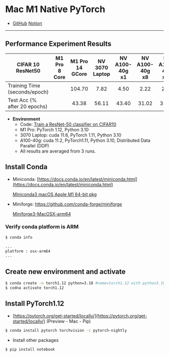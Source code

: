 # Mac M1 Native PyTorch

* [GitHub](https://github.com/XuyangSHEN/m1_pytorch_performance) [Notion](https://www.notion.so/xuyangshen/Mac-M1-Native-PyTorch-96c73c4098e143aab607cce0f33d5922 )

------



## Performance Experiment Results

| CIFAR 10 ResNet50             | M1 Pro 8 Core | M1 Pro 14 GCore | NV 3070 Laptop | NV A100-40g x1 | NV A100-40g x8 | NV A100-40g x16 |
| ----------------------------- | :-----------: | :-------------: | :------------: | :------------: | :------------: | :-------------: |
| Training Time (seconds/epoch) |               |     104.70      |      7.82      |      4.50      |      2.22      |      2.01       |
| Test Acc (% after 20 epochs)  |               |      43.38      |     56.11      |     43.40      |     31.02      |      31.02      |

- **Environment**
  - Code: [Train a ResNet-50 classifier on CIFAR10](CIFAR10_ResNet/code_template.ipynb)
  - M1 Pro: PyTorch 1.12, Python 3.10
  - 3070 Laptop: cuda 11.6, PyTorch 1.11, Python 3.10
  - A100-40g: cuda 11.2, PyTorch1.11, Python 3.10, Distributed Data Parallel (DDP)
  - All results are averaged from 3 runs.



## Install Conda

- Miniconda: [https://docs.conda.io/en/latest/miniconda.html](https://docs.conda.io/en/latest/miniconda.html)

  [Miniconda3 macOS Apple M1 64-bit pkg](https://repo.anaconda.com/miniconda/Miniconda3-latest-MacOSX-arm64.pkg)

- Miniforge: https://github.com/conda-forge/miniforge

  [Miniforge3-MacOSX-arm64](https://github.com/conda-forge/miniforge/releases/latest/download/Miniforge3-MacOSX-arm64.sh)



### Verify conda platform is ARM

```bash
$ conda info

...
platform : osx-arm64
...
```



## Create new environment and activate

```bash
$ conda create -n torch1.12 python=3.10 #name=torch1.12 with python3.10 
$ codna activate torch1.12 
```



## Install PyTorch1.12

- [https://pytorch.org/get-started/locally/](https://pytorch.org/get-started/locally/) (Preview - Mac - Pip)

```bash
$ conda install pytorch torchvision -c pytorch-nightly
```

- Install other packages

```bash
$ pip install notebook
```

